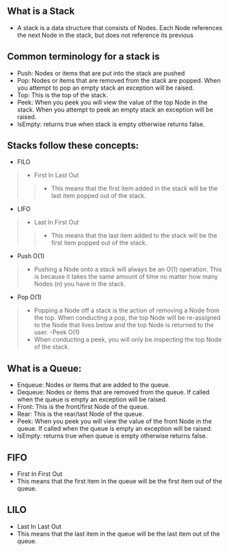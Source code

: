 ## What is a Stack
- A stack is a data structure that consists of Nodes. Each Node references the next Node in the stack, but does not reference its previous

## Common terminology for a stack is
- Push: Nodes or items that are put into the stack are pushed
- Pop: Nodes or items that are removed from the stack are popped. When you attempt to pop an empty stack an exception will be raised.
- Top: This is the top of the stack.
- Peek: When you peek you will view the value of the top Node in the stack. When you attempt to peek an empty stack an exception will be raised.
- IsEmpty: returns true when stack is empty otherwise returns false.

## Stacks follow these concepts:
- FILO
>- First In Last Out
>>- This means that the first item added in the stack will be the last item popped out of the stack.
- LIFO
>- Last In First Out
>>- This means that the last item added to the stack will be the first item popped out of the stack.

- Push O(1)
>- Pushing a Node onto a stack will always be an O(1) operation. This is because it takes the same amount of time no matter how many Nodes (n) you have in the stack.

- Pop O(1)
>- Popping a Node off a stack is the action of removing a Node from the top. When conducting a pop, the top Node will be re-assigned to the Node that lives below and the top Node is returned to the user.
-Peek O(1)
>- When conducting a peek, you will only be inspecting the top Node of the stack.

## What is a Queue:
- Enqueue: Nodes or items that are added to the queue.
- Dequeue: Nodes or items that are removed from the queue. If called when the queue is empty an exception will be raised.
- Front: This is the front/first Node of the queue.
- Rear: This is the rear/last Node of the queue.
- Peek: When you peek you will view the value of the front Node in the queue. If called when the queue is empty an exception will be raised.
- IsEmpty: returns true when queue is empty otherwise returns false.

## FIFO
- First In First Out
- This means that the first item in the queue will be the first item out of the queue.

## LILO
- Last In Last Out
- This means that the last item in the queue will be the last item out of the queue.
